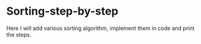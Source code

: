 # Sorting-step-by-step
Here I will add various sorting algorithm, implement them in code and print the steps.
